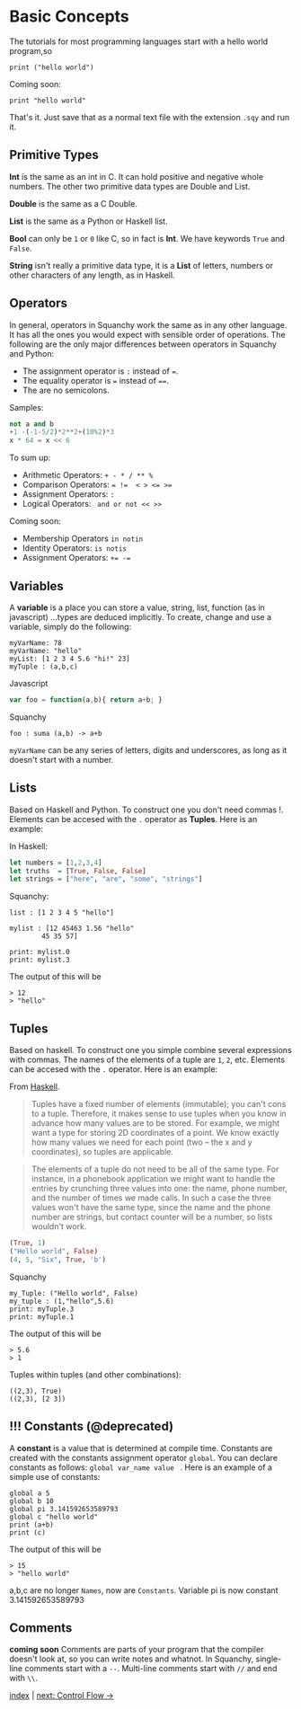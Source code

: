# Basic Concepts

The tutorials for most programming languages start with a hello world program,so

```
print ("hello world")
```

Coming soon:

```
print "hello world"
```

That's it. Just save that as a normal text file with the extension `.sqy` and run it.


## Primitive Types

__Int__  is the same as an int in C. It can hold positive and negative whole numbers. The other two primitive data types are Double and List.

__Double__ is the same as a C Double.

__List__ is the same as a Python or Haskell list.

__Bool__ can only be `1` or `0` like C, so in fact is __Int__. We have keywords `True` and `False`.

__String__ isn't really a primitive data type, it is a __List__ of letters, numbers or other characters of any length, as in Haskell.


## Operators

In general, operators in Squanchy work the same as in any other language. It has all the ones you would expect with sensible order of operations. The following are the only major differences between operators in Squanchy and Python:
* The assignment operator is `:` instead of `=`.
* The equality operator is `=` instead of `==`.
* The are no semicolons.

Samples:

```python
not a and b
+1 -(-1-5/2)*2**2+(10%2)*3
x * 64 = x << 6
```

To sum up:
* Arithmetic Operators: `+ - * / ** %`
* Comparison Operators: `= !=  < > <= >=` 
* Assignment Operators: `:`
* Logical Operators: ` and or not << >>`

Coming soon:
* Membership Operators `in notin`
* Identity Operators: `is notis`
* Assignment Operators: `+= -=`


## Variables

A __variable__ is a place you can store a value, string, list, function (as in javascript) ...types are deduced implicitly. To create, change and use a variable, simply do the following:

```
myVarName: 78
myVarName: "hello"
myList: [1 2 3 4 5.6 "hi!" 23]
myTuple : (a,b,c)
```

Javascript

```javascript
var foo = function(a,b){ return a+b; }
```
Squanchy
```
foo : suma (a,b) -> a+b
```

`myVarName` can be any series of letters, digits and underscores, as long as it doesn't start with a number.


## Lists

Based on Haskell and Python. To construct one you don't need commas !. Elements can be accesed with the `.` operator as __Tuples__. Here is an example:

In Haskell:

```haskell
let numbers = [1,2,3,4]
let truths  = [True, False, False]
let strings = ["here", "are", "some", "strings"]
```

Squanchy:

```
list : [1 2 3 4 5 "hello"]

mylist : [12 45463 1.56 "hello"
		45 35 57]

print: mylist.0
print: mylist.3

```
The output of this will be
```
> 12
> "hello"
```

## Tuples

Based on haskell. To construct one you simple combine several expressions with commas. The names of the elements of a tuple are `1`, `2`, etc. Elements can be accesed with the `.` operator. Here is an example:

From [Haskell](https://en.wikibooks.org/wiki/Haskell/Lists_and_tuples).
> Tuples have a fixed number of elements (immutable); you can't cons to a tuple. Therefore, it makes sense to use tuples when you know in advance how many values are to be stored. For example, we might want a type for storing 2D coordinates of a point. We know exactly how many values we need for each point (two – the x and y coordinates), so tuples are applicable.

> The elements of a tuple do not need to be all of the same type. For instance, in a phonebook application we might want to handle the entries by crunching three values into one: the name, phone number, and the number of times we made calls. In such a case the three values won't have the same type, since the name and the phone number are strings, but contact counter will be a number, so lists wouldn't work.

``` haskell
(True, 1)
("Hello world", False)
(4, 5, "Six", True, 'b')
```

Squanchy 
```
my_Tuple: ("Hello world", False)
my_tuple : (1,"hello",5.6)
print: myTuple.3
print: myTuple.1
```
The output of this will be
```
> 5.6
> 1
```

Tuples within tuples (and other combinations):
```
((2,3), True)
((2,3), [2 3])
```


## !!! Constants (@deprecated)

A __constant__ is a value that is determined at compile time. Constants are created with the constants assignment operator `global`. You can declare constants as follows: `global var_name value ` . Here is an example of a simple use of constants:

```
global a 5
global b 10
global pi 3.141592653589793
global c "hello world"
print (a+b)
print (c)
```
The output of this will be
```
> 15
> "hello world"
```

a,b,c are no longer `Names`, now are `Constants`. Variable pi is now constant 3.141592653589793


## Comments

__coming soon__
Comments are parts of your program that the compiler doesn't look at, so you can write notes and whatnot. In Squanchy, single-line comments start with a `--`. Multi-line comments start with `//` and end with `\\`.


[index](index.md) | [next: Control Flow ->](2_control_flow.md)
